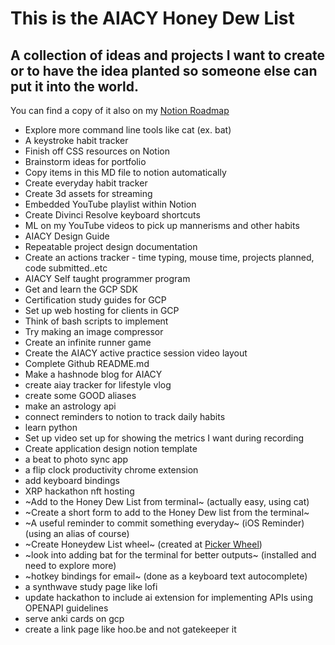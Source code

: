 # This is the AIACY Honey Dew List
## A collection of ideas and projects I want to create or to have the idea planted so someone else can put it into the world.

You can find a copy of it also on my [Notion Roadmap](https://www.notion.so/588fc17b03d94b90b3b75c5f522bb27a?v=6d57b535e2994a16a8fbbb91a56d87e7)

+ Explore more command line tools like cat (ex. bat)
+ A keystroke habit tracker
+ Finish off CSS resources on Notion
+ Brainstorm ideas for portfolio
+ Copy items in this MD file to notion automatically
+ Create everyday habit tracker
+ Create 3d assets for streaming
+ Embedded YouTube playlist within Notion  
+ Create Divinci Resolve keyboard shortcuts
+ ML on my YouTube videos to pick up mannerisms and other habits
+ AIACY Design Guide
+ Repeatable project design documentation 
+ Create an actions tracker - time typing, mouse time, projects planned, code submitted..etc
+ AIACY Self taught programmer program
+ Get and learn the GCP SDK
+ Certification study guides for GCP
+ Set up web hosting for clients in GCP
+ Think of bash scripts to implement
+ Try making an image compressor
+ Create an infinite runner game
+ Create the AIACY active practice session video layout
+ Complete Github README.md
+ Make a hashnode blog for AIACY
+ create aiay tracker for lifestyle vlog
+ create some GOOD aliases
+ make an astrology api
+ connect reminders to notion to track daily habits
+ learn python
+ Set up video set up for showing the metrics I want during recording
+ Create application design notion template
+ a beat to photo sync app
+ a flip clock productivity chrome extension
+ add keyboard bindings
+ XRP hackathon nft hosting
+ ~Add to the Honey Dew List from terminal~ (actually easy, using cat)
+ ~Create a short form to add to the Honey Dew list from the terminal~ 
+ ~A useful reminder to commit something everyday~ (iOS Reminder)(using an alias of course)
+ ~Create Honeydew List wheel~ \(created at [Picker Wheel](https://pickerwheel.com/pw?id=2HstT)\)
+ ~look into adding bat for the terminal for better outputs~ (installed and need to explore more)
+ ~hotkey bindings for email~ (done as a keyboard text autocomplete)
+ a synthwave study page like lofi
+ update hackathon to include ai extension for implementing APIs using OPENAPI guidelines
+ serve anki cards on gcp
+ create a link page like hoo.be and not gatekeeper it
